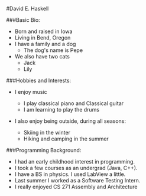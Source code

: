 #David E. Haskell

###Basic Bio:

* Born and raised in Iowa
* Living in Bend, Oregon
* I have a family and a dog
  - The dog's name is Pepe
* We also have two cats
  - Jack
  - Lily

###Hobbies and Interests:

* I enjoy music
  * I play classical piano and Classical guitar
  * I am learning to play the drums

* I also enjoy being outside, during all seasons:
  - Skiing in the winter
  - Hiking and camping in the summer

###Programming Background:

- I had an early childhood interest in programming.  
- I took a few courses as an undergrad (Java, C++).  
- I have a BS in physics.  I used LabView a little.
- Last summer I worked as a Software Testing Intern.
- I really enjoyed CS 271 Assembly and Architecture
